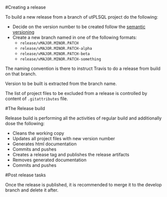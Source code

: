 #Creating a release

To build a new release from a branch of utPLSQL project do the following:

- Decide on the version number to be created follow the [semantic versioning](http://semver.org/)
- Create a new branch named in one of the following formats:
   - `release/vMAJOR.MINOR.PATCH`
   - `release/vMAJOR.MINOR.PATCH-alpha`
   - `release/vMAJOR.MINOR.PATCH-beta`
   - `release/vMAJOR.MINOR.PATCH-something`

The naming convention is there to instruct Travis to do a release from build on that branch.

Version to be built is extracted from the branch name.

The list of project files to be excluded from a release is controlled by content of `.gitattributes` file.


#The Release build

Release build is performing all the activities of regular build and additionally dose the following:
- Cleans the working copy
- Updates all project files with new version number 
- Generates html documentation
- Commits and pushes
- Creates a release tag and publishes the release artifacts
- Removes generated documentation
- Commits and pushes


#Post release tasks

Once the release is published, it is recommended to merge it to the develop branch and delete it after.
